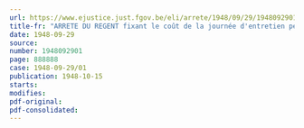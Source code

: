 ```yaml
---
url: https://www.ejustice.just.fgov.be/eli/arrete/1948/09/29/1948092901/justel
title-fr: "ARRETE DU REGENT fixant le coût de la journée d'entretien pendant l'année 1948 dans les établissements d'éducation et institutions publiques de l'Etat destinés aux mineurs"
date: 1948-09-29
source:
number: 1948092901
page: 888888
case: 1948-09-29/01
publication: 1948-10-15
starts:
modifies:
pdf-original:
pdf-consolidated:
---
```



